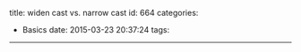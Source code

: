 title: widen cast vs. narrow cast
id: 664
categories:
  - Basics
date: 2015-03-23 20:37:24
tags:
---
